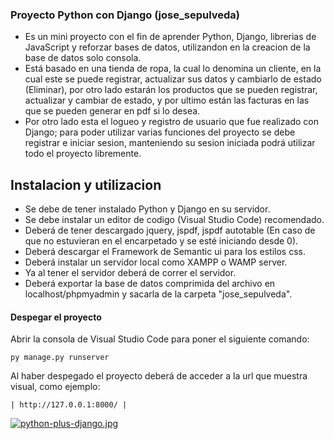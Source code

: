 ### Proyecto Python con Django (jose_sepulveda)

- Es un mini proyecto con el fin de aprender Python, Django, librerias de JavaScript y reforzar bases de datos, utilizandon en la creacion de la base de datos solo consola.
- Está basado en una tienda de ropa, la cual lo denomina un cliente, en la cual este se puede registrar, actualizar sus datos y cambiarlo de estado (Eliminar), por otro lado estarán los productos que se pueden registrar, actualizar y cambiar de estado, y por ultimo están las facturas en las que se pueden generar en pdf si lo desea.
- Por otro lado esta el logueo y registro de usuario que fue realizado con Django; para poder utilizar varias funciones del proyecto se debe registrar e iniciar sesion, manteniendo su sesion iniciada podrá utilizar todo el proyecto libremente.

## Instalacion y utilizacion
- Se debe de tener instalado Python y Django en su servidor.
- Se debe instalar un editor de codigo (Visual Studio Code) recomendado.
- Deberá de tener descargado jquery, jspdf, jspdf autotable (En caso de que no estuvieran en el encarpetado y se esté iniciando desde 0).
- Deberá descargar el Framework de Semantic ui para los estilos css.
- Deberá instalar un servidor local como XAMPP o WAMP server.
- Ya al tener el servidor deberá de correr el servidor.
- Deberá exportar la base de datos comprimida del archivo en localhost/phpmyadmin y sacarla de la carpeta "jose_sepulveda".


#### Despegar el proyecto

Abrir la consola de Visual Studio Code para poner el siguiente comando:

    py manage.py runserver
    
Al haber despegado el proyecto deberá de acceder a la url que muestra visual, como ejemplo: 

    | http://127.0.0.1:8000/ | 

[![python-plus-django.jpg](https://i.postimg.cc/7YRZ3BX1/python-plus-django.jpg)](https://postimg.cc/WhMVjwBt)
